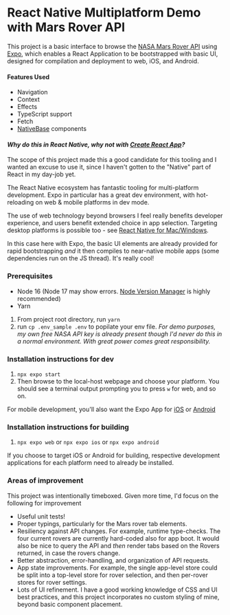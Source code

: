 # React Native Multiplatform Demo with Mars Rover API

This project is a basic interface to browse the [NASA Mars Rover API](https://api.nasa.gov/) using [Expo](https://docs.expo.dev/workflow/expo-cli/), which enables a React Application to be bootstrapped with basic UI, designed for compilation and deployment to web, iOS, and Android.

#### Features Used
- Navigation
- Context 
- Effects
- TypeScript support
- Fetch
- [NativeBase](https://docs.nativebase.io/) components

#### *Why do this in React Native, why not with [Create React App](https://reactjs.org/docs/create-a-new-react-app.html)?*

The scope of this project made this a good candidate for this tooling and I wanted an excuse to use it, since I haven't gotten to the "Native" part of React in my day-job yet.

The React Native ecosystem has fantastic tooling for multi-platform development. Expo in particular has a great dev environment, with hot-reloading on web & mobile platforms in dev mode.

The use of web technology beyond browsers I feel really benefits developer experience, and users benefit extended choice in app selection. Targeting desktop platforms is possible too - see [React Native for Mac/Windows](https://microsoft.github.io/react-native-windows/).

In this case here with Expo, the basic UI elements are already provided for rapid bootstrapping *and* it then compiles to near-native mobile apps (some dependencies run on the JS thread). It's really cool!

### **Prerequisites**
- Node 16 (Node 17 may show errors. [Node Version Manager](https://github.com/nvm-sh/nvm) is highly recommended)
- Yarn
1. From project root directory, run `yarn`
2. run `cp .env_sample .env` to popilate your env file. *For demo purposes, my own free NASA API key is already present though I'd never do this in a normal environment. With great power comes great responsibility.*

### **Installation instructions for dev**
1. `npx expo start`
2. Then browse to the local-host webpage and choose your platform. You should see a terminal output prompting you to press `w` for web, and so on.
   
For mobile development, you'll also want the Expo App for [iOS](https://apps.apple.com/us/app/expo-go/id982107779) or [Android](https://play.google.com/store/apps/details?id=host.exp.exponent)

### **Installation instructions for building**
1. `npx expo web` or `npx expo ios` or `npx expo android` 

If you choose to target iOS or Android for building, respective development applications for each platform need to already be installed.

### **Areas of improvement**
This project was intentionally timeboxed. Given more time, I'd focus on the following for improvement
- Useful unit tests!
- Proper typings, particularly for the Mars rover tab elements.
- Resiliency against API changes. For example, runtime type-checks. The four current rovers are currently hard-coded also for app boot. It would also be nice to query the API and *then* render tabs based on the Rovers returned, in case the rovers change.
- Better abstraction, error-handling, and organization of API requests.
- App state improvements. For example, the single app-level store could be split into a top-level store for rover selection, and then per-rover stores for rover settings.
- Lots of UI refinement. I have a good working knowledge of CSS and UI best practices, and this project incorporates no custom styling of mine, beyond basic component placement.